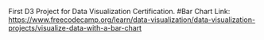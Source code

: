 First D3 Project for Data Visualization Certification.
#Bar Chart
Link: https://www.freecodecamp.org/learn/data-visualization/data-visualization-projects/visualize-data-with-a-bar-chart
